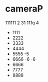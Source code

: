 # cameraP
111111
2
31
111q
4



- 1111
- 2222
- 3333
- 4444
- 5555  -5
- 6666 -6 -6
- 6666
- 7777
- 8888
